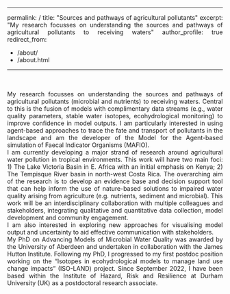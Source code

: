<style>body {text-align: justify}</style>
---
permalink: /
title: "Sources and pathways of agricultural pollutants"
excerpt: "My research focusses on understanding the sources and pathways of agricultural pollutants to receiving waters"
author_profile: true
redirect_from: 
  - /about/
  - /about.html
---
<br>
<br>
My research focusses on understanding the sources and pathways of agricultural pollutants (microbial and nutrients) to receiving waters. Central to this is the fusion of models with complimentary data streams (e.g., water quality parameters, stable water isotopes, ecohydrological monitoring) to improve confidence in model outputs. I am particularly interested in using agent-based approaches to trace the fate and transport of pollutants in the landscape and am the developer of the Model for the Agent-based simulation of Faecal Indicator Organisms (MAFIO).
<br>
I am currently developing a major strand of research around agricultural water pollution in tropical environments. This work will have two main foci: 1) The Lake Victoria Basin in E. Africa with an initial emphasis on Kenya; 2) The Tempisque River basin in north-west Costa Rica. The overarching aim of the research is to develop an evidence base and decision support tool that can help inform the use of nature-based solutions to impaired water quality arising from agriculture (e.g. nutrients, sediment and microbial). This work will be an interdisciplinary collaboration with multiple colleagues and stakeholders, integrating qualitative and quantitative data collection, model development and community engagement. 
<br>
I am also interested in exploring new approaches for visualising model output and uncertainty to aid effective communication with stakeholders.
<br>
My PhD on Advancing Models of Microbial Water Quality was awarded by the University of Aberdeen and undertaken in collaboration with the James Hutton Institute. Following my PhD, I progressed to my first postdoc position working on the “Isotopes in ecohydrological models to manage land use change impacts” (ISO-LAND) project. Since September 2022, I have been based within the Institute of Hazard, Risk and Resilience at Durham University (UK) as a postdoctoral research associate.
